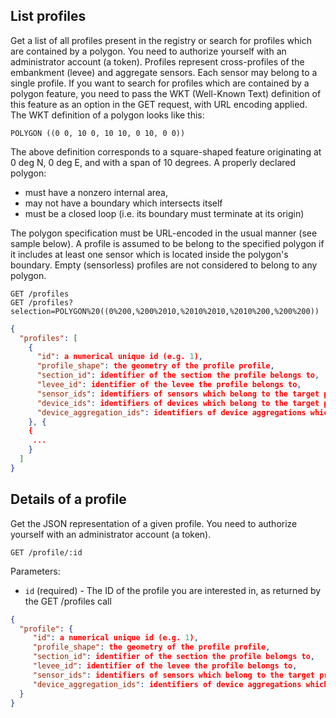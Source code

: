 ## List profiles

Get a list of all profiles present in the registry or search for profiles which are contained by a polygon.
You need to authorize yourself with an administrator account (a token).
Profiles represent cross-profiles of the embankment (levee) and aggregate sensors. Each sensor may belong to a single profile. If you want to search for profiles which are contained by a polygon feature, you need to pass the WKT (Well-Known Text) definition of this feature as an option in the GET request, with URL encoding applied.
The WKT definition of a polygon looks like this:

```
POLYGON ((0 0, 10 0, 10 10, 0 10, 0 0))
```

The above definition corresponds to a square-shaped feature originating at 0 deg N, 0 deg E, and with a span of 10 degrees. A properly declared polygon:

+ must have a nonzero internal area,
+ may not have a boundary which intersects itself
+ must be a closed loop (i.e. its boundary must terminate at its origin)

The polygon specification must be URL-encoded in the usual manner (see sample below). A profile is assumed to be belong to the specified polygon if it includes at least one sensor which is located inside the polygon's boundary. Empty (sensorless) profiles are not considered to belong to any polygon.

```
GET /profiles
GET /profiles?selection=POLYGON%20((0%200,%200%2010,%2010%2010,%2010%200,%200%200))
```

```json
{
  "profiles": [
    {
      "id": a numerical unique id (e.g. 1),
      "profile_shape": the geometry of the profile profile,
      "section_id": identifier of the section the profile belongs to,
      "levee_id": identifier of the levee the profile belongs to,
      "sensor_ids": identifiers of sensors which belong to the target profile,
      "device_ids": identifiers of devices which belong to the target profile,
      "device_aggregation_ids": identifiers of device aggregations which belong to the target profile.
    }, {
    {
     ...
    }
  ]
}
```

## Details of a profile

Get the JSON representation of a given profile. You need to authorize yourself with an administrator account (a token).

```
GET /profile/:id
```

Parameters:

+ `id` (required) - The ID of the profile you are interested in, as returned by the GET /profiles call

```json
{
  "profile": {
     "id": a numerical unique id (e.g. 1),
     "profile_shape": the geometry of the profile profile,
     "section_id": identifier of the section the profile belongs to,
     "levee_id": identifier of the levee the profile belongs to,
     "sensor_ids": identifiers of sensors which belong to the target profile,
     "device_aggregation_ids": identifiers of device aggregations which belong to the target profile.
  }
}
```
